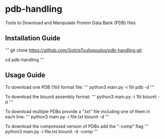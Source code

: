 # pdb-handling
Tools to Download and Manipulate Protein Data Bank (PDB) files

## Installation Guide
'''
git clone https://github.com/SotirisTouliopoulos/pdb-handling.git

cd pdb-handling
'''

## Usage Guide

To download one PDB (1tii) format file:
'''
python3 main.py -i 1tii pdb -d
'''

To download the biounit assembly format:
'''
python3 main.py -i 1tii biounit -d
'''

To download multiple PDBs provide a ".txt" file including one of them in each line:
'''
python3 main.py -i file.txt biounit -d
'''

To download the compressed version of PDBs add the "-comp" flag
'''
python3 main.py -i file.txt biounit -d -comp
'''